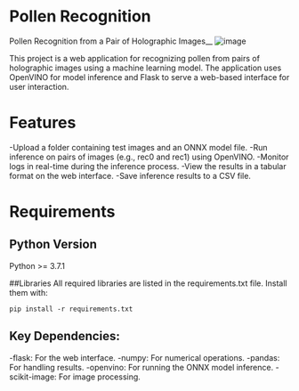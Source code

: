 # Pollen Recognition
Pollen Recognition from a Pair of Holographic Images__
![image](https://github.com/user-attachments/assets/9d4b0fd1-fc30-4d9c-8e4f-f47a417cfd72)

This project is a web application for recognizing pollen from pairs of holographic images using a machine learning model. The application uses OpenVINO for model inference and Flask to serve a web-based interface for user interaction.

# Features

-Upload a folder containing test images and an ONNX model file.
-Run inference on pairs of images (e.g., rec0 and rec1) using OpenVINO.
-Monitor logs in real-time during the inference process.
-View the results in a tabular format on the web interface.
-Save inference results to a CSV file.

# Requirements

## Python Version
Python >= 3.7.1

##Libraries
All required libraries are listed in the requirements.txt file. Install them with:
```
pip install -r requirements.txt
```

## Key Dependencies:
-flask: For the web interface.
-numpy: For numerical operations.
-pandas: For handling results.
-openvino: For running the ONNX model inference.
-scikit-image: For image processing.




